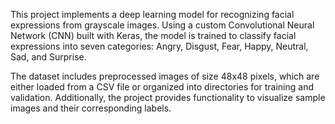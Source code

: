 This project implements a deep learning model for recognizing facial expressions from grayscale images. Using a custom Convolutional Neural Network (CNN) built with Keras, the model is trained to classify facial expressions into seven categories: Angry, Disgust, Fear, Happy, Neutral, Sad, and Surprise.

The dataset includes preprocessed images of size 48x48 pixels, which are either loaded from a CSV file or organized into directories for training and validation. Additionally, the project provides functionality to visualize sample images and their corresponding labels.
